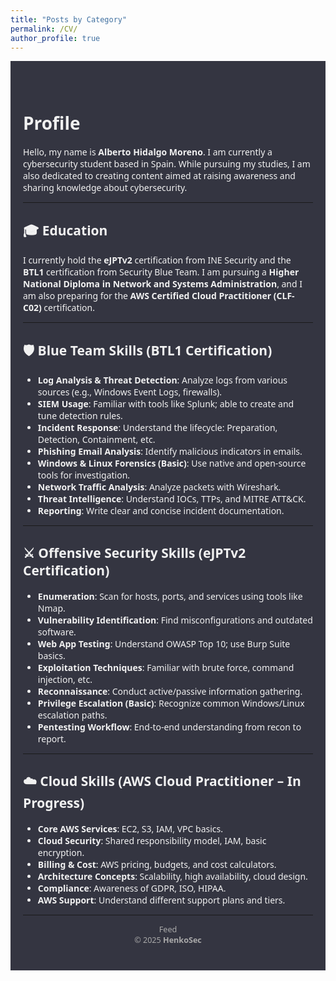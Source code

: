 ```yaml
---
title: "Posts by Category"
permalink: /CV/
author_profile: true
---
```


<!-- Fondo oscuro y centrado -->
<div align="center" style="background-color:#343541; color:#f1f1f1; padding:40px 20px; font-family:Segoe UI, sans-serif;">

<div style="max-width:800px; text-align:left;">

# Profile

Hello, my name is **Alberto Hidalgo Moreno**. I am currently a cybersecurity student based in Spain. While pursuing my studies, I am also dedicated to creating content aimed at raising awareness and sharing knowledge about cybersecurity.

---

## 🎓 Education

I currently hold the **eJPTv2** certification from INE Security and the **BTL1** certification from Security Blue Team. I am pursuing a **Higher National Diploma in Network and Systems Administration**, and I am also preparing for the **AWS Certified Cloud Practitioner (CLF-C02)** certification.

---

## 🛡️ Blue Team Skills (BTL1 Certification)

- **Log Analysis & Threat Detection**: Analyze logs from various sources (e.g., Windows Event Logs, firewalls).
- **SIEM Usage**: Familiar with tools like Splunk; able to create and tune detection rules.
- **Incident Response**: Understand the lifecycle: Preparation, Detection, Containment, etc.
- **Phishing Email Analysis**: Identify malicious indicators in emails.
- **Windows & Linux Forensics (Basic)**: Use native and open-source tools for investigation.
- **Network Traffic Analysis**: Analyze packets with Wireshark.
- **Threat Intelligence**: Understand IOCs, TTPs, and MITRE ATT&CK.
- **Reporting**: Write clear and concise incident documentation.

---

## ⚔️ Offensive Security Skills (eJPTv2 Certification)

- **Enumeration**: Scan for hosts, ports, and services using tools like Nmap.
- **Vulnerability Identification**: Find misconfigurations and outdated software.
- **Web App Testing**: Understand OWASP Top 10; use Burp Suite basics.
- **Exploitation Techniques**: Familiar with brute force, command injection, etc.
- **Reconnaissance**: Conduct active/passive information gathering.
- **Privilege Escalation (Basic)**: Recognize common Windows/Linux escalation paths.
- **Pentesting Workflow**: End-to-end understanding from recon to report.

---

## ☁️ Cloud Skills (AWS Cloud Practitioner – In Progress)

- **Core AWS Services**: EC2, S3, IAM, VPC basics.
- **Cloud Security**: Shared responsibility model, IAM, basic encryption.
- **Billing & Cost**: AWS pricing, budgets, and cost calculators.
- **Architecture Concepts**: Scalability, high availability, cloud design.
- **Compliance**: Awareness of GDPR, ISO, HIPAA.
- **AWS Support**: Understand different support plans and tiers.

---

<div align="center" style="font-size: 0.9em; color: #aaa;">
Feed<br>
© 2025 <strong>HenkoSec</strong>
</div>

</div>
</div>
